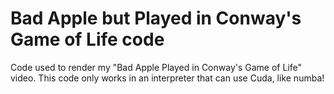 # Bad Apple but Played in Conway's Game of Life code
Code used to render my "Bad Apple Played in Conway's Game of Life" video.
This code only works in an interpreter that can use Cuda, like numba!
